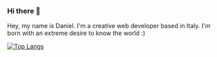 ### Hi there 👋

Hey, my name is Daniel. I'm a creative web developer based in Italy.
I'm born with an extreme desire to know the world :)

<!--
**aboutdaniel/aboutdaniel** is a ✨ _special_ ✨ repository because its `README.md` (this file) appears on your GitHub profile.

Here are some ideas to get you started:

- 🔭 I’m currently working on ...
- 🌱 I’m currently learning ...
- 👯 I’m looking to collaborate on ...
- 🤔 I’m looking for help with ...
- 💬 Ask me about ...
- 📫 How to reach me: ...
- 😄 Pronouns: ...
- ⚡ Fun fact: ...
-->
[![Top Langs](https://github-readme-stats.vercel.app/api/top-langs/?username=aboutdaniel&langs_count=3)](https://github.com/anuraghazra/github-readme-stats)
